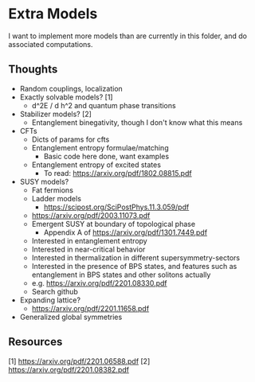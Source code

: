 # Extra Models

I want to implement more models than are currently in this folder, and do associated computations.

## Thoughts
* Random couplings, localization
* Exactly solvable models? [1]
    * d^2E / d h^2 and quantum phase transitions
* Stabilizer models? [2]
    * Entanglement binegativity, though I don't know what this means
* CFTs
    * Dicts of params for cfts
    * Entanglement entropy formulae/matching
        * Basic code here done, want examples
    * Entanglement entropy of excited states
        * To read: https://arxiv.org/pdf/1802.08815.pdf
* SUSY models?
    * Fat fermions
    * Ladder models
        * https://scipost.org/SciPostPhys.11.3.059/pdf
	* https://arxiv.org/pdf/2003.11073.pdf
    * Emergent SUSY at boundary of topological phase
        * Appendix A of https://arxiv.org/pdf/1301.7449.pdf
    * Interested in entanglement entropy
    * Interested in near-critical behavior
    * Interested in thermalization in different supersymmetry-sectors
    * Interested in the presence of BPS states, and features such as entanglement in BPS states and other solitons actually
	* e.g. https://arxiv.org/pdf/2201.08330.pdf
	* Search github
* Expanding lattice?
    * https://arxiv.org/pdf/2201.11658.pdf
* Generalized global symmetries

## Resources
[1] https://arxiv.org/pdf/2201.06588.pdf
[2] https://arxiv.org/pdf/2201.08382.pdf
